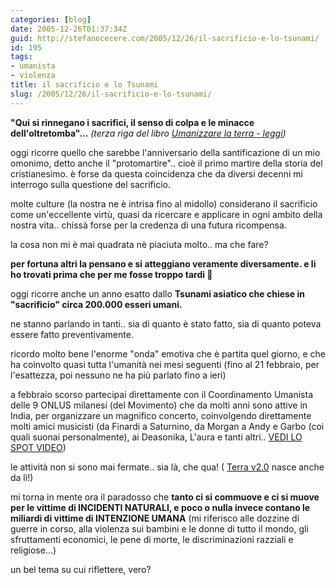 ```yaml
---
categories: [blog]
date: 2005-12-26T01:37:34Z
guid: http://stefanocecere.com/2005/12/26/il-sacrificio-e-lo-tsunami/
id: 195
tags:
- umanista
- violenza
title: il sacrificio e lo Tsunami
slug: /2005/12/26/il-sacrificio-e-lo-tsunami/
---
```


<img src='/wp-content/sacrificio.gif' alt='' align='left' />**"Qui si rinnegano i sacrifici, il senso di colpa e le minacce dell'oltretomba"…**  _(terza riga del libro [Umanizzare la terra - leggi](/wp-content/umanizzare_la_terra.rtf ""))_

oggi ricorre quello che sarebbe l'anniversario della santificazione di un mio omonimo, detto anche il "protomartire".. cioè il primo martire della storia del cristianesimo. è forse da questa coincidenza che da diversi decenni mi interrogo sulla questione del sacrificio.

molte culture (la nostra ne è intrisa fino al midollo) considerano il sacrificio come un'eccellente virtù, quasi da ricercare e applicare in ogni ambito della nostra vita.. chissà forse per la credenza di una futura ricompensa.

la cosa non mi è mai quadrata nè piaciuta molto.. ma che fare?
  
**per fortuna altri la pensano e si atteggiano veramente diversamente. e li ho trovati prima che per me fosse troppo tardi 🙂**

oggi ricorre anche un anno esatto dallo **Tsunami asiatico che chiese in "sacrificio" circa 200.000 esseri umani.**
  
ne stanno parlando in tanti.. sia di quanto è stato fatto, sia di quanto poteva essere fatto preventivamente.

ricordo molto bene l'enorme "onda" emotiva che è partita quel giorno, e che ha coinvolto quasi tutta l'umanità nei mesi seguenti (fino al 21 febbraio, per l'esattezza, poi nessuno ne ha più parlato fino a ieri)

a febbraio scorso partecipai direttamente con il Coordinamento Umanista delle 9 ONLUS milanesi (del Movimento) che da molti anni sono attive in India, per organizzare un magnifico concerto, coinvolgendo direttamente molti amici musicisti (da Finardi a Saturnino, da Morgan a Andy e Garbo (coi quali suonai personalmente), ai Deasonika, L'aura e tanti altri.. <a href="http://www.clum.net/md/Articolo139.html" target="_blank">VEDI LO SPOT VIDEO</a>)
  
le attività non si sono mai fermate.. sia là, che qua! ( <a href="http://terra2.clum.net" target="_blank">Terra v2.0</a> nasce anche da lì!)

mi torna in mente ora il paradosso che **tanto ci si commuove e ci si muove per le vittime di INCIDENTI NATURALI, e poco o nulla invece contano le miliardi di vittime di INTENZIONE UMANA** (mi riferisco alle dozzine di guerre in corso, alla violenza sui bambini e le donne di tutto il mondo, gli sfruttamenti economici, le pene di morte, le discriminazioni razziali e religiose…)

un bel tema su cui riflettere, vero?